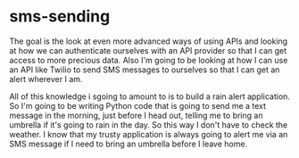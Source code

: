 # sms-sending

The goal is the look at even more advanced ways of using APIs and looking at how we can authenticate ourselves with an API provider so that I can get access to more 
precious data. Also I'm going to be looking at how I can use an API like Twilio to send SMS messages to ourselves so that I can get an alert wherever I am.

All of this knowledge i sgoing to amount to is to build a rain alert application. So I'm going to be writing Python code that is going to send me a text message in the 
morning, just before I head out, telling me to bring an umbrella if it's going to rain in the day. So this way I don't have to check the weather. I know that my trusty 
application is always going to alert me via an SMS message if I need to bring an umbrella before I leave home.
